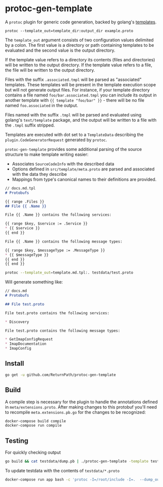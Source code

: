 # protoc-gen-template

A `protoc` plugin for generic code generation, backed by golang's
[templates](https://golang.org/pkg/text/template/). 

`protoc --template_out=template_dir:output_dir example.proto`

The `template_out` argument consists of two configuration values
delimited by a colon.  The first value is a directory or path containing
templates to be evaluated and the second value is the output directory. 

If the template value refers to a directory its contents (files and directories) 
will be written to the output directory. If the template value refers to a file,
the file will be written to the output directory.

Files with the suffix `.associated.tmpl` will be parsed as "associated" 
templates. These templates will be present in the template execution scope but 
will not generate output files.  For instance, if your template directory 
contains a file named `foo/bar.associated.tmpl` you can include its output in
another template with  `{{ template "foo/bar" }}` - there will be no file 
named `foo.associated` in the output.

Files named with the suffix `.tmpl` will be parsed and evaluated using 
golang's `text/template` package, and the output will be written to a file 
with the `.tmpl` suffix stripped. 

Templates are executed with dot set to a `TemplateData` describing the 
`plugin.CodeGeneratorRequest` generated by `protoc`. 

`protoc-gen-template` provides some additional parsing of the source structure 
to make template writing easier:

* Associates `SourceCodeInfo` with the described data 
* Options defined in `src/template/meta.proto` are parsed and associated with 
  the data they describe
* Mappings from type's canonical names to their definitions are provided.


```md
// docs.md.tpl
# Protobufs

{{ range .Files }}
## File {{ .Name }}

File {{ .Name }} contains the following services:

{{ range $key, $service := .Service }}
* {{ $service }}
{{ end }}

File {{ .Name }} contains the following message types:

{{ range $key, $messageType := .MessageType }}
* {{ $messageType }}
{{ end }}
{{ end }}
```

```sh
protoc --template_out=template.md.tpl:. testdata/test.proto
```

Will generate something like:

```md
// docs.md
# Protobufs

## File test.proto

File test.proto contains the following services:

* Discovery

File test.proto contains the following message types:

* GetImapConfigRequest
* ImapDocumentation
* ImapConfig
```

## Install

```sh
go get -u github.com/ReturnPath/protoc-gen-template
```

## Build

A compile step is necessary for the plugin to handle the annotations defined 
in `meta/extensions.proto`. After making changes to this protobuf you'll need
to recompile `meta.extensions.pb.go` for the changes to be recognized:

```sh
docker-compose build compile
docker-compose run compile
```

## Testing

For quickly checking output

```sh
go build && cat testdata/dump.pb | ./protoc-gen-template -template testdata/template.tmpl | go run decode/main.go
```

To update testdata with the contents of `testdata/*.proto`

```sh
docker-compose run app bash -c 'protoc -I=/root/include -I=.  --dump_out=protoc-gen-template/data/testdata protoc-gen-template/data/testdata/*.proto'
```
